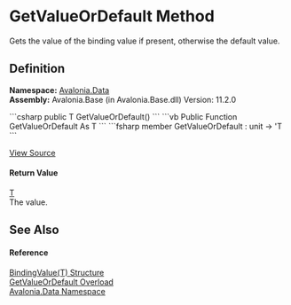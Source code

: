 # GetValueOrDefault Method


Gets the value of the binding value if present, otherwise the default value.



## Definition
**Namespace:** <a href="N_Avalonia_Data">Avalonia.Data</a>  
**Assembly:** Avalonia.Base (in Avalonia.Base.dll) Version: 11.2.0

<Tabs groupId="api-code-preview">
<TabItem value="csharp" label="C#">
```csharp
public T GetValueOrDefault()
```
</TabItem>
<TabItem value="vb" label="VB">
```vb
Public Function GetValueOrDefault As T
```
</TabItem>
<TabItem value="fsharp" label="F#">
```fsharp
member GetValueOrDefault : unit -> 'T 
```
</TabItem>
</Tabs>



<a href="https://github.com/AvaloniaUI/Avalonia/tree/master/src/Avalonia.Base/Data/BindingValue.cs#L194" title="View the source code">View Source</a>



#### Return Value
<a href="T_Avalonia_Data_BindingValue_1">T</a>  
The value.

## See Also


#### Reference
<a href="T_Avalonia_Data_BindingValue_1">BindingValue(T) Structure</a>  
<a href="Overload_Avalonia_Data_BindingValue_1_GetValueOrDefault">GetValueOrDefault Overload</a>  
<a href="N_Avalonia_Data">Avalonia.Data Namespace</a>  
